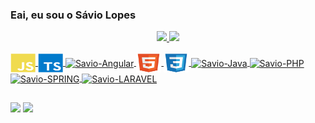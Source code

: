 ### Eai, eu sou o Sávio Lopes
<!-- <div align="">
  <a href="https://github.com/saviolopes018">
  <img height="180em" src="https://github-readme-stats.vercel.app/api?username=saviolopes018&show_icons=true&theme=dark&include_all_commits=true&count_private=true"/>
  <img height="180em" src="https://github-readme-stats.vercel.app/api/top-langs/?username=saviolopes018&layout=compact&langs_count=7&theme=dark"/>
</div> -->
<div align="center">
  <a href="https://github.com/saviolopes018">
  <img height="180em" src="https://github-readme-stats.vercel.app/api?username=saviolopes018&show_icons=true&theme=dracula&include_all_commits=true&count_private=true"/>
  <img height="180em" src="https://github-readme-stats.vercel.app/api/top-langs/?username=saviolopes018&layout=compact&langs_count=7&theme=dracula"/>
</div>
<div style="display: inline_block"><br>
  <img align="center" alt="Savio-Js" height="30" width="40" src="https://raw.githubusercontent.com/devicons/devicon/master/icons/javascript/javascript-plain.svg">
  <img align="center" alt="Savio-Ts" height="30" width="40" src="https://raw.githubusercontent.com/devicons/devicon/master/icons/typescript/typescript-plain.svg">
  <img align="center" alt="Savio-Angular" height="30" width="40" src="https://cdn.jsdelivr.net/gh/devicons/devicon/icons/angularjs/angularjs-plain.svg">
  <img align="center" alt="Savio-HTML" height="30" width="40" src="https://raw.githubusercontent.com/devicons/devicon/master/icons/html5/html5-original.svg">
  <img align="center" alt="Savio-CSS" height="30" width="40" src="https://raw.githubusercontent.com/devicons/devicon/master/icons/css3/css3-original.svg">
  <img align="center" alt="Savio-Java" height="30" width="40" src="https://cdn.jsdelivr.net/gh/devicons/devicon/icons/java/java-original.svg">
  <img align="center" alt="Savio-PHP" height="30" width="40" src="https://raw.githubusercontent.com/jmnote/z-icons/master/svg/php.svg">
  <img align="center" alt="Savio-SPRING" height="30" width="40" src="https://cdn.jsdelivr.net/gh/devicons/devicon/icons/spring/spring-original-wordmark.svg">
  <img align="center" alt="Savio-LARAVEL" height="30" width="40" src="https://cdn.jsdelivr.net/gh/devicons/devicon/icons/laravel/laravel-plain.svg">
</div>
  
  ##
 
<div> 
  <a href = "mailto:savio.lopes404@gmail.com"><img src="https://img.shields.io/badge/-Gmail-%23333?style=for-the-badge&logo=gmail&logoColor=white" target="_blank"></a>
  <a href="https://www.linkedin.com/in/sávio-lopes" target="_blank"><img src="https://img.shields.io/badge/-LinkedIn-%230077B5?style=for-the-badge&logo=linkedin&logoColor=white" target="_blank"></a> 
  

</div>
